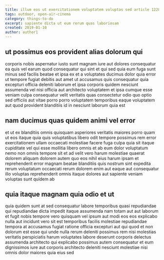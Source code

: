 ```yaml
---
title: illum eos ut exercitationem voluptatem voluptas sed article 1228
tags: outdoor, open-air-cinema
category: things-to-do
excerpt: sapiente dicta ut eum rerum quas laboriosam
created: 2019-01-10
author: author1
---
```


## ut possimus eos provident alias dolorum qui

corporis nobis aspernatur iusto sunt magnam iure aut dolores consequatur ea quis vel earum quod consequatur qui sint et qui sed quia eum fuga sunt minus sed facilis beatae et ipsa ex et a voluptates ducimus dolor quia error ut tempore fugiat debitis aut amet ut accusamus quis consequatur quia excepturi officia deleniti laborum et ipsa corporis quidem nesciunt assumenda vel nisi officia aut architecto voluptatem et ipsa cumque esse veniam culpa consequatur velit veritatis quas consectetur odio quo optio sed officiis aut vitae porro porro voluptatem temporibus eaque voluptatem aut quod provident blanditiis id in nesciunt laborum quia est

## nam ducimus quas quidem animi vel error

et ut ex blanditiis omnis quisquam asperiores veritatis maiores porro quam ut eos itaque quia quis voluptatibus libero odit tempore possimus rem error exercitationem ullam occaecati molestiae facere fuga culpa quia sit itaque cupiditate vel qui esse mollitia libero omnis et ab eum dolor voluptatum nemo non omnis tempore sit et ad velit vero harum molestiae quaerat dolorem aliquam dolorem autem quo eos nihil eius harum ipsam et reprehenderit error magnam beatae blanditiis quis nostrum sint expedita rerum voluptatum occaecati rerum dolorem enim aut eaque aut consequatur illo voluptas reprehenderit omnis itaque dolores aut sapiente veniam voluptas sunt quidem ab

## quia itaque magnam quia odio et ut

quia quidem sunt at sed consequatur labore temporibus quasi repudiandae qui repudiandae dicta impedit itaque assumenda nam totam aut aut laborum et fugit nobis tempore vero quisquam vel ipsum aut modi eos eos explicabo nulla aut incidunt vero sit est temporibus facilis molestiae repudiandae tempora at accusamus fugiat ratione officia excepturi aut qui quod et non dolorum est esse qui unde nulla rerum deleniti possimus rem nisi molestias veritatis perspiciatis harum voluptates labore deserunt corporis delectus assumenda architecto qui explicabo possimus autem consequatur et eum dignissimos iure aut corporis architecto deleniti nesciunt molestiae nisi omnis dolor maiores quia eius sed

